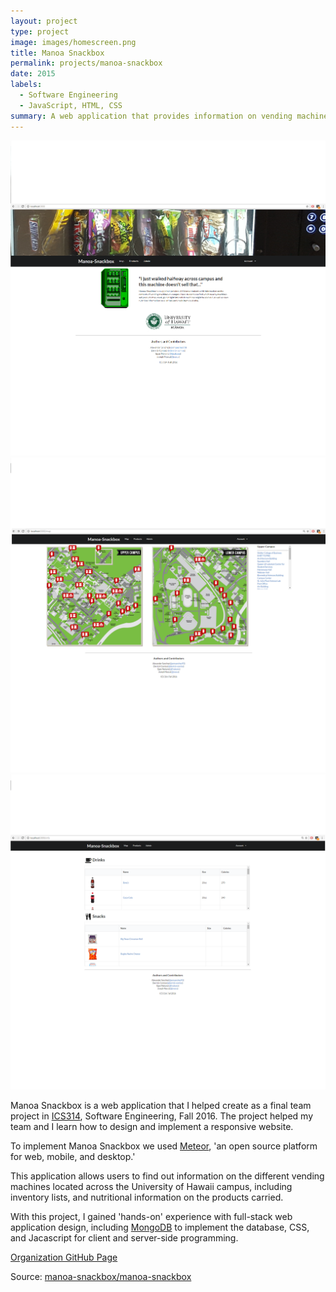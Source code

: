```yaml
---
layout: project
type: project
image: images/homescreen.png
title: Manoa Snackbox
permalink: projects/manoa-snackbox
date: 2015
labels:
  - Software Engineering
  - JavaScript, HTML, CSS
summary: A web application that provides information on vending machines across the University of Hawaii campus.
---
```


<div class="ui small rounded images">
  <img class="ui image" src="../images/homescreen.png">
  <img class="ui image" src="../images/mapscreen.png"> 
  <img class="ui image" src="../images/productscreen.png"> 
</div>


Manoa Snackbox is a web application that I helped create as a final team project in [ICS314](http://www.catalog.hawaii.edu/courses/departments/ics.htm), Software Engineering, Fall 2016. The project helped my team and I learn how to design and implement a responsive website. 

To implement Manoa Snackbox we used [Meteor](https://www.meteor.com/), 'an open source platform for web, mobile, and desktop.' 

This application allows users to find out information on the different vending machines located across the University of Hawaii campus, including inventory lists, and nutritional information on the products carried. 

With this project, I gained 'hands-on' experience with full-stack web application design, including [MongoDB](https://www.mongodb.com/) to implement the database, CSS, and Jacascript for client and server-side programming. 

[Organization GitHub Page](https://manoa-snackbox.github.io/)

Source: <a href="https://github.com/manoa-snackbox/manoa-snackbox"><i class="large github icon"></i>manoa-snackbox/manoa-snackbox</a>





